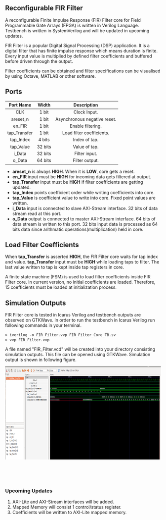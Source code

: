 <h2><b>Reconfigurable FIR Filter</b></h2>

A reconfigurable Finite Impulse Response (FIR) Filter core for Field Programmable Gate Arrays (FPGA) is written in Verilog Language. Testbench is written in SystemVerilog and will be updated in upcoming updates. <br>

FIR Filter is a popular Digital Signal Processing (DSP) application. It is a digital filter that has finite impulse response which means duration is finite. Every input value is multiplied by defined filter coefficients and buffered before driven through the output.<br>

Filter coefficients can be obtained and filter specifications can be visualised by using Octave, MATLAB or other software. <br>

<h2><b>Ports</b></h2>

| Port Name  | Width | Description |
| :-----------: | :------------: | :------------: |
| CLK  | 1 bit  | Clock Input. |
| areset_n  | 1 bit  | Asynchronous negative reset.|
| en_FIR  | 1 bit  | Enable filtering. |
| tap_Transfer  | 1 bit  | Load filter coefficients. |
| tap_Index  | 4 bits  | Index of tap. |
| tap_Value  | 32 bits  | Value of tap. |
| i_Data  | 32 bits  | Filter input. |
| o_Data  | 64 bits  | Filter output. |

<ul>
    <li><b>areset_n</b> is always <b>HIGH</b>. When it is <b>LOW</b>, core gets a reset.</li>
    <li><b>en_FIR</b> input must be <b>HIGH</b> for incoming data gets filtered at output.</li>
    <li><b>tap_Transfer</b> input must be <b>HIGH</b> if filter coefficients are getting updated.</li>
    <li><b>tap_Index</b> points coefficient order while writing coefficients into core.</li>
    <li><b>tap_Value</b> is coefficient value to write into core. Fixed point values are written.</li>
    <li><b>i_Data</b> input is connected to slave AXI-Stream interface. 32 bits of data stream read at this port.</li>
    <li><b>o_Data</b> output is connected to master AXI-Stream interface. 64 bits of data stream is written to this port. 32 bits input data is processed as 64 bits data since arithmatic operations(multiplication) held in core.</li>
</ul>

<h2><b>Load Filter Coefficients</b></h2>

When <b>tap_Transfer</b> is asserted <b>HIGH</b>, the FIR Filter core waits for tap index and value. <b>tap_Transfer</b> input must be <b>HIGH</b> while loading taps to filter. The last value written to tap is kept inside tap registers in core.

A finite state machine (FSM) is used to load filter coefficients inside FIR Filter core. In current version, no initial coefficients are loaded. Therefore, 15 coefficients must be loaded at initialization process.

<h2><b>Simulation Outputs</b></h2>

FIR Filter core is tested in Icarus Verilog and testbench outputs are observed on GTKWave. In order to run the testbench in Icarus Verilog run following commands in your terminal.<br>

```
> iverilog -o FIR_Filter.vvp FIR_Filter_Core_TB.sv
> vvp FIR_Filter.vvp
```

A file named "FIR_Filter.vcd" will be created into your directory consisting simulation outputs. This file can be opened using GTKWave. Simulation output is shown in following figure.<br>

<img src="Sim_Out.png" alt="Simulation Output" style="width:600px;height:300px;">

<br><br><br>

<h3><b>Upcoming Updates</b></h3>

<p>
<ol>
    <li> AXI-Lite and AXI-Stream interfaces will be added. </li>
    <li> Mapped Memory will consist 1 control/status register. </li>
    <li> Coefficients will be written to AXI-Lite mapped memory. </li>
</ol>
</p>






